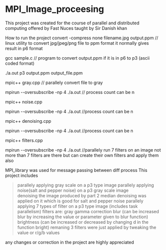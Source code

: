 # MPI_Image_proceesing
This project was created for the course of parallel and distributed computing offered by Fast Nuces taught by Sir Danish khan
 
How to run the project
convert -compress none filename.jpg output.ppm   // linux utility  to convert jpg/jpeg/png file to ppm format it normally gives result in p6 format

gcc sample.c   // program to convert output.ppm if it is in p6 to p3 (ascii coded format) 

./a.out p3 output.ppm output_file.ppm

mpic++ gray.cpp   // parallely convert file to gray 

mpirun --oversubscribe -np 4 ./a.out   // process count can be n

mpic++ noise.cpp

mpirun --oversubscribe -np 4 ./a.out    //process count can be n

mpic++ denoising.cpp

mpirun --oversubscribe -np 4 ./a.out    //process count can be n

mpic++ filters.cpp

mpirun --oversubscribe -np 4 ./a.out     //parallely run 7 filters on an image not more than 7 filters are there but can create their own filters and apply them also



MPI_library was used for message passing between diff process
This project includes 
>parallely applying gray scale on a p3 type image 
>parallely applying noise(salt and pepper noise) on a p3 gray scale image  
>denoising the image produced by part 2 median denoising was applied on it which is good for salt and pepper noise
>parallely applying 7 types of filter on a p3 type image (includes task parallelism)
filters are: 
             gray
             gamma correction
             blur (can be increased blur by increasing the value or parameter given to blur function)
             brightness (can be increased or decreased by changing d in the function bright)
             remaning 3 filters were just applied by tweaking the value or r/g/b values
             
             
any changes or correction in the project are highly appreciated
